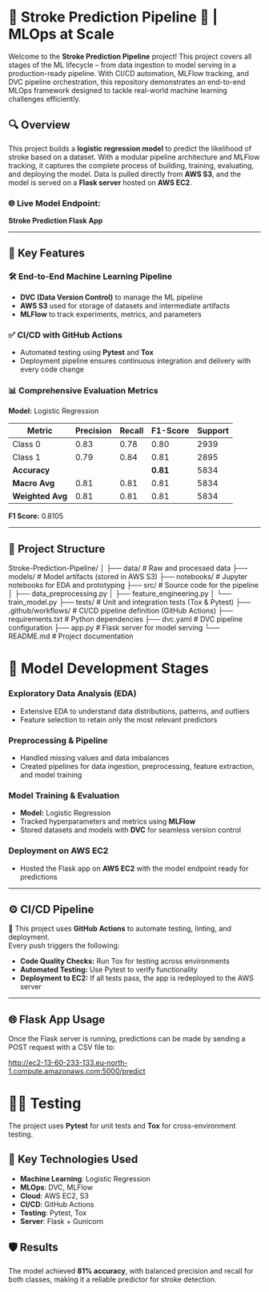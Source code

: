 # 🧠 Stroke Prediction Pipeline 🚀 | MLOps at Scale

Welcome to the **Stroke Prediction Pipeline** project! This project covers all stages of the ML lifecycle – from data ingestion to model serving in a production-ready pipeline. With CI/CD automation, MLFlow tracking, and DVC pipeline orchestration, this repository demonstrates an end-to-end MLOps framework designed to tackle real-world machine learning challenges efficiently.

## 🔍 Overview
This project builds a **logistic regression model** to predict the likelihood of stroke based on a dataset. With a modular pipeline architecture and MLFlow tracking, it captures the complete process of building, training, evaluating, and deploying the model. Data is pulled directly from **AWS S3**, and the model is served on a **Flask server** hosted on **AWS EC2**.

### 🌐 Live Model Endpoint:
**Stroke Prediction Flask App**

---

## 🚀 Key Features

### 🛠️ End-to-End Machine Learning Pipeline
- **DVC (Data Version Control)** to manage the ML pipeline  
- **AWS S3** used for storage of datasets and intermediate artifacts  
- **MLFlow** to track experiments, metrics, and parameters  

### ✅ CI/CD with GitHub Actions
- Automated testing using **Pytest** and **Tox**  
- Deployment pipeline ensures continuous integration and delivery with every code change  

### 📊 Comprehensive Evaluation Metrics
**Model:** Logistic Regression

| Metric       | Precision | Recall | F1-Score | Support |
|--------------|-----------|--------|----------|---------|
| Class 0      | 0.83      | 0.78   | 0.80     | 2939    |
| Class 1      | 0.79      | 0.84   | 0.81     | 2895    |
| **Accuracy** |           |        | **0.81** | 5834    |
| **Macro Avg**| 0.81      | 0.81   | 0.81     | 5834    |
| **Weighted Avg** | 0.81 | 0.81   | 0.81     | 5834    |

**F1 Score:** 0.8105

---

## 📂 Project Structure

Stroke-Prediction-Pipeline/
│
├── data/                   # Raw and processed data
├── models/                 # Model artifacts (stored in AWS S3)
├── notebooks/              # Jupyter notebooks for EDA and prototyping
├── src/                    # Source code for the pipeline
│   ├── data_preprocessing.py 
│   ├── feature_engineering.py 
│   └── train_model.py 
├── tests/                  # Unit and integration tests (Tox & Pytest)
├── .github/workflows/      # CI/CD pipeline definition (GitHub Actions)
├── requirements.txt        # Python dependencies
├── dvc.yaml                # DVC pipeline configuration
├── app.py                  # Flask server for model serving
└── README.md               # Project documentation

# 🧪 Model Development Stages

### Exploratory Data Analysis (EDA)
- Extensive EDA to understand data distributions, patterns, and outliers  
- Feature selection to retain only the most relevant predictors  

### Preprocessing & Pipeline
- Handled missing values and data imbalances  
- Created pipelines for data ingestion, preprocessing, feature extraction, and model training  

### Model Training & Evaluation
- **Model:** Logistic Regression  
- Tracked hyperparameters and metrics using **MLFlow**  
- Stored datasets and models with **DVC** for seamless version control  

### Deployment on AWS EC2
- Hosted the Flask app on **AWS EC2** with the model endpoint ready for predictions  

---

## ⚙️ CI/CD Pipeline
🚀 This project uses **GitHub Actions** to automate testing, linting, and deployment.  
Every push triggers the following:

- **Code Quality Checks:** Run Tox for testing across environments  
- **Automated Testing:** Use Pytest to verify functionality  
- **Deployment to EC2:** If all tests pass, the app is redeployed to the AWS server  

---

## 🌐 Flask App Usage
Once the Flask server is running, predictions can be made by sending a POST request with a CSV file to:

http://ec2-13-60-233-133.eu-north-1.compute.amazonaws.com:5000/predict

# 🧑‍🔬 Testing  
The project uses **Pytest** for unit tests and **Tox** for cross-environment testing.

## 🎯 Key Technologies Used
- **Machine Learning**: Logistic Regression
- **MLOps**: DVC, MLFlow
- **Cloud**: AWS EC2, S3
- **CI/CD**: GitHub Actions
- **Testing**: Pytest, Tox
- **Server**: Flask + Gunicorn

## 🛡️ Results
The model achieved **81% accuracy**, with balanced precision and recall for both classes, making it a reliable predictor for stroke detection.
